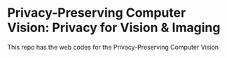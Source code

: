 # Privacy-Preserving Computer Vision: Privacy for Vision & Imaging

This repo has the web codes for the Privacy-Preserving Computer Vision
